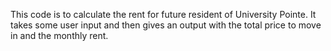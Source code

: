 This code is to calculate the rent for future resident of University Pointe. It takes some user input and then gives an output with the total price to move in and the monthly rent.
